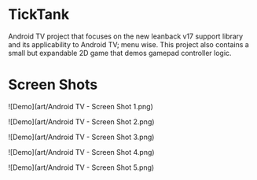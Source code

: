 TickTank
========

Android TV project that focuses on the new leanback v17 support library and its applicability to Android TV; menu wise. This project also contains a small but expandable 2D game that demos gamepad controller logic.

Screen Shots
==============

![Demo](art/Android TV - Screen Shot 1.png)

![Demo](art/Android TV - Screen Shot 2.png)

![Demo](art/Android TV - Screen Shot 3.png)

![Demo](art/Android TV - Screen Shot 4.png)

![Demo](art/Android TV - Screen Shot 5.png)

